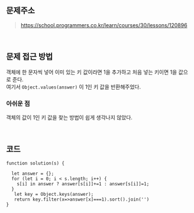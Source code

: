 ## 문제주소
>https://school.programmers.co.kr/learn/courses/30/lessons/120896

</br>

## 문제 접근 방법
객체에 한 문자씩 넣어 이미 있는 키 값이라면 1을 추가하고 처음 넣는 키이면 1을 값으로 준다.   
여기서 `Object.values(answer)` 이 1인 키 값을 반환해주었다.
</br>

### 아쉬운 점
객체의 값이 1인 키 값을 찾는 방법이 쉽게 생각나지 않았다. 

</br>

## 코드
```
function solution(s) {

  let answer = {};
  for (let i = 0; i < s.length; i++) {
    s[i] in answer ? answer[s[i]]+=1 : answer[s[i]]=1;
  }
   let key = Object.keys(answer);
   return key.filter(x=>answer[x]===1).sort().join('')
}
```